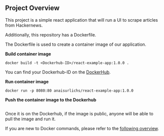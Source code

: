 ## Project Overview

This project is a simple react application that will run a UI to scrape articles from Hackernews.

Additionally, this repository has a Dockerfile.

The Dockerfile is used to create a container image of our application.

**Build container image**

```
docker build -t <Dockerhub-ID>/react-example-app:1.0.0 .
```

You can find your Dockerhub-ID on the [DockerHub](https://hub.docker.com/).

**Run container image**

```
docker run -p 8080:80 anaisurlichs/react-example-app:1.0.0
```

**Push the container image to the Dockerhub**
```

```

Once it is on the Dockerhub, if the image is public, anyone will be able to pull the image and run it.

If you are new to Docker commands, please refer to the [following overview]().


